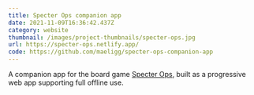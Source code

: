 ```yaml
---
title: Specter Ops companion app
date: 2021-11-09T16:36:42.437Z
category: website
thumbnail: /images/project-thumbnails/specter-ops.jpg
url: https://specter-ops.netlify.app/
code: https://github.com/maeligg/specter-ops-companion-app
---
```

A companion app for the board game [Specter Ops](https://boardgamegeek.com/boardgame/155624/specter-ops), built as a progressive web app supporting full offline use.